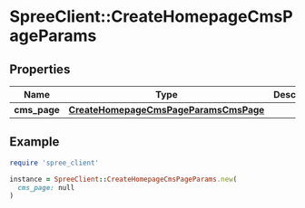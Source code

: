 # SpreeClient::CreateHomepageCmsPageParams

## Properties

| Name | Type | Description | Notes |
| ---- | ---- | ----------- | ----- |
| **cms_page** | [**CreateHomepageCmsPageParamsCmsPage**](CreateHomepageCmsPageParamsCmsPage.md) |  |  |

## Example

```ruby
require 'spree_client'

instance = SpreeClient::CreateHomepageCmsPageParams.new(
  cms_page: null
)
```

